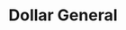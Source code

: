 ---
title: "Dollar General"
url: /wichita/dollar-general-east-pawnee-street-2/
shop: variety store
---